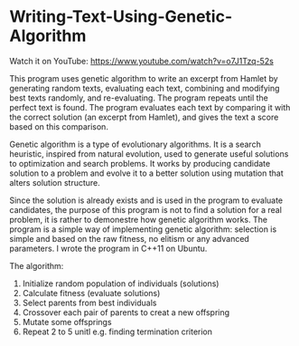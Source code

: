 # Writing-Text-Using-Genetic-Algorithm

Watch it on YouTube: https://www.youtube.com/watch?v=o7J1Tzq-52s

This program uses genetic algorithm to write an excerpt from Hamlet by generating random texts, evaluating each text, combining and modifying best texts randomly, and re-evaluating. The program repeats until the perfect text is found. The program evaluates each text by comparing it with the correct solution (an excerpt from Hamlet), and gives the text a score based on this comparison.

Genetic algorithm is a type of evolutionary algorithms. It is a search heuristic, inspired from natural evolution, used to generate useful solutions to optimization and search problems. It works by producing candidate solution to a problem and evolve it to a better solution using mutation that alters solution structure.

Since the solution is already exists and is used in the program to evaluate candidates, the purpose of this program is not to find a solution for a real problem, it is rather to demonestre how genetic algorithm works. The program is a simple way of implementing genetic algorithm: selection is simple and based on the raw fitness, no elitism or any advanced parameters. I wrote the program in C++11 on Ubuntu.

The algorithm:

1. Initialize random population of individuals (solutions)
2. Calculate fitness (evaluate solutions)
3. Select parents from best individuals
4. Crossover each pair of parents to creat a new offspring
5. Mutate some offsprings
6. Repeat 2 to 5 unitl e.g. finding termination criterion
